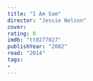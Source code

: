 ```yaml
---
title: "I Am Sam"
director: "Jessie Nelson"
cover: 
rating: 8
imdb: "tt0277027"
publishYear: "2002"
read: "2014"
tags:
- 
---
```

